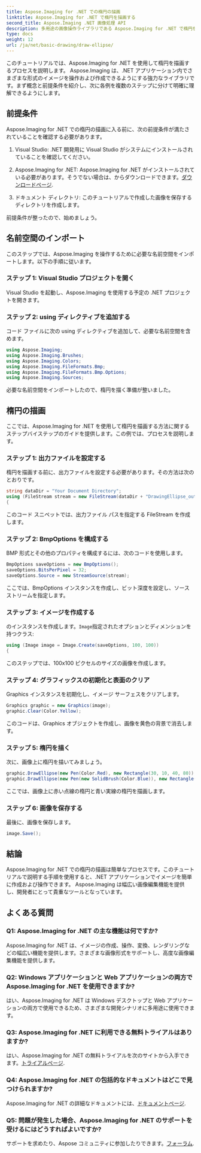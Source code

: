 ```yaml
---
title: Aspose.Imaging for .NET での楕円の描画
linktitle: Aspose.Imaging for .NET で楕円を描画する
second_title: Aspose.Imaging .NET 画像処理 API
description: 多用途の画像操作ライブラリである Aspose.Imaging for .NET で楕円を描画する方法を学びます。美しいグラフィックを簡単に作成できます。
type: docs
weight: 12
url: /ja/net/basic-drawing/draw-ellipse/
---
```

このチュートリアルでは、Aspose.Imaging for .NET を使用して楕円を描画するプロセスを説明します。 Aspose.Imaging は、.NET アプリケーション内でさまざまな形式のイメージを操作および作成できるようにする強力なライブラリです。まず概念と前提条件を紹介し、次に各例を複数のステップに分けて明確に理解できるようにします。

## 前提条件

Aspose.Imaging for .NET での楕円の描画に入る前に、次の前提条件が満たされていることを確認する必要があります。

1. Visual Studio: .NET 開発用に Visual Studio がシステムにインストールされていることを確認してください。

2.  Aspose.Imaging for .NET: Aspose.Imaging for .NET がインストールされている必要があります。そうでない場合は、からダウンロードできます。[ダウンロードページ](https://releases.aspose.com/imaging/net/).

3. ドキュメント ディレクトリ: このチュートリアルで作成した画像を保存するディレクトリを作成します。

前提条件が整ったので、始めましょう。

## 名前空間のインポート

このステップでは、Aspose.Imaging を操作するために必要な名前空間をインポートします。以下の手順に従います。

### ステップ 1: Visual Studio プロジェクトを開く

Visual Studio を起動し、Aspose.Imaging を使用する予定の .NET プロジェクトを開きます。

### ステップ 2: using ディレクティブを追加する

コード ファイルに次の using ディレクティブを追加して、必要な名前空間を含めます。

```csharp
using Aspose.Imaging;
using Aspose.Imaging.Brushes;
using Aspose.Imaging.Colors;
using Aspose.Imaging.FileFormats.Bmp;
using Aspose.Imaging.FileFormats.Bmp.Options;
using Aspose.Imaging.Sources;
```

必要な名前空間をインポートしたので、楕円を描く準備が整いました。

## 楕円の描画

ここでは、Aspose.Imaging for .NET を使用して楕円を描画する方法に関するステップバイステップのガイドを提供します。この例では、プロセスを説明します。

### ステップ 1: 出力ファイルを設定する

楕円を描画する前に、出力ファイルを設定する必要があります。その方法は次のとおりです。

```csharp
string dataDir = "Your Document Directory";
using (FileStream stream = new FileStream(dataDir + "DrawingEllipse_out.bmp", FileMode.Create))
{
```

このコード スニペットでは、出力ファイル パスを指定する FileStream を作成します。

### ステップ 2: BmpOptions を構成する

BMP 形式とその他のプロパティを構成するには、次のコードを使用します。

```csharp
BmpOptions saveOptions = new BmpOptions();
saveOptions.BitsPerPixel = 32;
saveOptions.Source = new StreamSource(stream);
```

ここでは、BmpOptions インスタンスを作成し、ビット深度を設定し、ソース ストリームを指定します。

### ステップ 3: イメージを作成する

のインスタンスを作成します。`Image`指定されたオプションとディメンションを持つクラス:

```csharp
using (Image image = Image.Create(saveOptions, 100, 100))
{
```

このステップでは、100x100 ピクセルのサイズの画像を作成します。

### ステップ 4: グラフィックスの初期化と表面のクリア

Graphics インスタンスを初期化し、イメージ サーフェスをクリアします。

```csharp
Graphics graphic = new Graphics(image);
graphic.Clear(Color.Yellow);
```

このコードは、Graphics オブジェクトを作成し、画像を黄色の背景で消去します。

### ステップ 5: 楕円を描く

次に、画像上に楕円を描いてみましょう。

```csharp
graphic.DrawEllipse(new Pen(Color.Red), new Rectangle(30, 10, 40, 80));
graphic.DrawEllipse(new Pen(new SolidBrush(Color.Blue)), new Rectangle(10, 30, 80, 40));
```

ここでは、画像上に赤い点線の楕円と青い実線の楕円を描画します。

### ステップ 6: 画像を保存する

最後に、画像を保存します。

```csharp
image.Save();
```

## 結論

Aspose.Imaging for .NET での楕円の描画は簡単なプロセスです。このチュートリアルで説明する手順を使用すると、.NET アプリケーションでイメージを簡単に作成および操作できます。 Aspose.Imaging は幅広い画像編集機能を提供し、開発者にとって貴重なツールとなっています。

## よくある質問

### Q1: Aspose.Imaging for .NET の主な機能は何ですか?

Aspose.Imaging for .NET は、イメージの作成、操作、変換、レンダリングなどの幅広い機能を提供します。さまざまな画像形式をサポートし、高度な画像編集機能を提供します。

### Q2: Windows アプリケーションと Web アプリケーションの両方で Aspose.Imaging for .NET を使用できますか?

はい、Aspose.Imaging for .NET は Windows デスクトップと Web アプリケーションの両方で使用できるため、さまざまな開発シナリオに多用途に使用できます。

### Q3: Aspose.Imaging for .NET に利用できる無料トライアルはありますか?

はい、Aspose.Imaging for .NET の無料トライアルを次のサイトから入手できます。[トライアルページ](https://releases.aspose.com/).

### Q4: Aspose.Imaging for .NET の包括的なドキュメントはどこで見つけられますか?

 Aspose.Imaging for .NET の詳細なドキュメントには、[ドキュメントページ](https://reference.aspose.com/imaging/net/).

### Q5: 問題が発生した場合、Aspose.Imaging for .NET のサポートを受けるにはどうすればよいですか?

サポートを求めたり、Aspose コミュニティに参加したりできます。[フォーラム](https://forum.aspose.com/).
